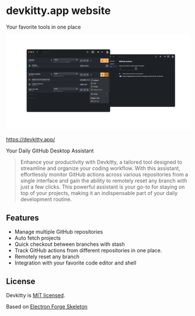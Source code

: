 # devkitty.app website

Your favorite tools in one place

[![devkitty](public/images/GitHub-App-Demo.png)](https://devkitty.app/)

<https://devkitty.app/>

Your Daily GitHub Desktop Assistant

> Enhance your productivity with Devkitty, a tailored tool designed to streamline and organize your coding workflow. With this assistant, effortlessly monitor GitHub actions across various repositories from a single interface and gain the ability to remotely reset any branch with just a few clicks. This powerful assistant is your go-to for staying on top of your projects, making it an indispensable part of your daily development routine.

## Features

- Manage multiple GitHub repositories
- Auto fetch projects
- Quick checkout between branches with stash
- Track GitHub actions from different repositories in one place.
- Remotely reset any branch
- Integration with your favorite code editor and shell

## License

Devkitty is [MIT licensed](./LICENSE).

Based on [Electron Forge Skeleton](https://www.electronforge.io/)
